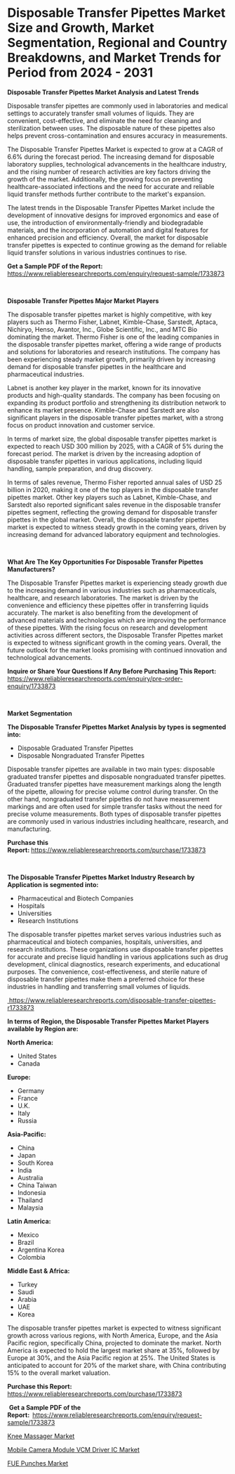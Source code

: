 <p><h1>Disposable Transfer Pipettes Market Size and Growth, Market Segmentation, Regional and Country Breakdowns, and Market Trends for Period from 2024 -  2031</h1></p><p><strong>Disposable Transfer Pipettes Market Analysis and Latest Trends</strong></p>
<p><p>Disposable transfer pipettes are commonly used in laboratories and medical settings to accurately transfer small volumes of liquids. They are convenient, cost-effective, and eliminate the need for cleaning and sterilization between uses. The disposable nature of these pipettes also helps prevent cross-contamination and ensures accuracy in measurements.</p><p>The Disposable Transfer Pipettes Market is expected to grow at a CAGR of 6.6% during the forecast period. The increasing demand for disposable laboratory supplies, technological advancements in the healthcare industry, and the rising number of research activities are key factors driving the growth of the market. Additionally, the growing focus on preventing healthcare-associated infections and the need for accurate and reliable liquid transfer methods further contribute to the market's expansion.</p><p>The latest trends in the Disposable Transfer Pipettes Market include the development of innovative designs for improved ergonomics and ease of use, the introduction of environmentally-friendly and biodegradable materials, and the incorporation of automation and digital features for enhanced precision and efficiency. Overall, the market for disposable transfer pipettes is expected to continue growing as the demand for reliable liquid transfer solutions in various industries continues to rise.</p></p>
<p><strong>Get a Sample PDF of the Report:&nbsp;</strong> <a href="https://www.reliableresearchreports.com/enquiry/request-sample/1733873">https://www.reliableresearchreports.com/enquiry/request-sample/1733873</a></p>
<p>&nbsp;</p>
<p><strong>Disposable Transfer Pipettes Major Market Players</strong></p>
<p><p>The disposable transfer pipettes market is highly competitive, with key players such as Thermo Fisher, Labnet, Kimble-Chase, Sarstedt, Aptaca, Nichiryo, Henso, Avantor, Inc., Globe Scientific, Inc., and MTC Bio dominating the market. Thermo Fisher is one of the leading companies in the disposable transfer pipettes market, offering a wide range of products and solutions for laboratories and research institutions. The company has been experiencing steady market growth, primarily driven by increasing demand for disposable transfer pipettes in the healthcare and pharmaceutical industries.</p><p>Labnet is another key player in the market, known for its innovative products and high-quality standards. The company has been focusing on expanding its product portfolio and strengthening its distribution network to enhance its market presence. Kimble-Chase and Sarstedt are also significant players in the disposable transfer pipettes market, with a strong focus on product innovation and customer service.</p><p>In terms of market size, the global disposable transfer pipettes market is expected to reach USD 300 million by 2025, with a CAGR of 5% during the forecast period. The market is driven by the increasing adoption of disposable transfer pipettes in various applications, including liquid handling, sample preparation, and drug discovery.</p><p>In terms of sales revenue, Thermo Fisher reported annual sales of USD 25 billion in 2020, making it one of the top players in the disposable transfer pipettes market. Other key players such as Labnet, Kimble-Chase, and Sarstedt also reported significant sales revenue in the disposable transfer pipettes segment, reflecting the growing demand for disposable transfer pipettes in the global market. Overall, the disposable transfer pipettes market is expected to witness steady growth in the coming years, driven by increasing demand for advanced laboratory equipment and technologies.</p></p>
<p>&nbsp;</p>
<p><strong>What Are The Key Opportunities For Disposable Transfer Pipettes Manufacturers?</strong></p>
<p><p>The Disposable Transfer Pipettes market is experiencing steady growth due to the increasing demand in various industries such as pharmaceuticals, healthcare, and research laboratories. The market is driven by the convenience and efficiency these pipettes offer in transferring liquids accurately. The market is also benefiting from the development of advanced materials and technologies which are improving the performance of these pipettes. With the rising focus on research and development activities across different sectors, the Disposable Transfer Pipettes market is expected to witness significant growth in the coming years. Overall, the future outlook for the market looks promising with continued innovation and technological advancements.</p></p>
<p><strong>Inquire or Share Your Questions If Any Before Purchasing This Report:</strong> <a href="https://www.reliableresearchreports.com/enquiry/pre-order-enquiry/1733873">https://www.reliableresearchreports.com/enquiry/pre-order-enquiry/1733873</a></p>
<p>&nbsp;</p>
<p><strong>Market Segmentation</strong></p>
<p><strong>The Disposable Transfer Pipettes Market Analysis by types is segmented into:</strong></p>
<p><ul><li>Disposable Graduated Transfer Pipettes</li><li>Disposable Nongraduated Transfer Pipettes</li></ul></p>
<p><p>Disposable transfer pipettes are available in two main types: disposable graduated transfer pipettes and disposable nongraduated transfer pipettes. Graduated transfer pipettes have measurement markings along the length of the pipette, allowing for precise volume control during transfer. On the other hand, nongraduated transfer pipettes do not have measurement markings and are often used for simple transfer tasks without the need for precise volume measurements. Both types of disposable transfer pipettes are commonly used in various industries including healthcare, research, and manufacturing.</p></p>
<p><strong>Purchase this Report:&nbsp;</strong><a href="https://www.reliableresearchreports.com/purchase/1733873">https://www.reliableresearchreports.com/purchase/1733873</a></p>
<p>&nbsp;</p>
<p><strong>The Disposable Transfer Pipettes Market Industry Research by Application is segmented into:</strong></p>
<p><ul><li>Pharmaceutical and Biotech Companies</li><li>Hospitals</li><li>Universities</li><li>Research Institutions</li></ul></p>
<p><p>The disposable transfer pipettes market serves various industries such as pharmaceutical and biotech companies, hospitals, universities, and research institutions. These organizations use disposable transfer pipettes for accurate and precise liquid handling in various applications such as drug development, clinical diagnostics, research experiments, and educational purposes. The convenience, cost-effectiveness, and sterile nature of disposable transfer pipettes make them a preferred choice for these industries in handling and transferring small volumes of liquids.</p></p>
<p><a href="https://www.reliableresearchreports.com/disposable-transfer-pipettes-r1733873">&nbsp;https://www.reliableresearchreports.com/disposable-transfer-pipettes-r1733873</a></p>
<p><strong>In terms of Region, the Disposable Transfer Pipettes Market Players available by Region are:</strong></p>
<p>
    <p> <strong> North America: </strong>
        <ul>
            <li>United States</li>
            <li>Canada</li>
        </ul>
        </p> 
    <p> <strong> Europe: </strong>
        <ul>
            <li>Germany</li>
            <li>France</li>
            <li>U.K.</li>
            <li>Italy</li>
            <li>Russia</li>
        </ul>
        </p> 
    <p> <strong> Asia-Pacific: </strong>
        <ul>
            <li>China</li>
            <li>Japan</li>
            <li>South Korea</li>
            <li>India</li>
            <li>Australia</li>
            <li>China Taiwan</li>
            <li>Indonesia</li>
            <li>Thailand</li>
            <li>Malaysia</li>
        </ul>
        </p> 
    <p> <strong> Latin America: </strong>
        <ul>
            <li>Mexico</li>
            <li>Brazil</li>
            <li>Argentina Korea</li>
            <li>Colombia</li>
        </ul>
        </p> 
    <p> <strong> Middle East & Africa: </strong>
        <ul>
            <li>Turkey</li>
            <li>Saudi</li>
            <li>Arabia</li>
            <li>UAE</li>
            <li>Korea</li>
        </ul>
    </p>
    </p>
<p><p>The disposable transfer pipettes market is expected to witness significant growth across various regions, with North America, Europe, and the Asia Pacific region, specifically China, projected to dominate the market. North America is expected to hold the largest market share at 35%, followed by Europe at 30%, and the Asia Pacific region at 25%. The United States is anticipated to account for 20% of the market share, with China contributing 15% to the overall market valuation.</p></p>
<p><strong>Purchase this Report: </strong><a href="https://www.reliableresearchreports.com/purchase/1733873">https://www.reliableresearchreports.com/purchase/1733873</a></p>
<p>&nbsp;<strong>Get a Sample PDF of the Report:&nbsp;&nbsp;</strong><a href="https://www.reliableresearchreports.com/enquiry/request-sample/1733873">https://www.reliableresearchreports.com/enquiry/request-sample/1733873</a></p>
<p><strong></strong></p>
<p><p><a href="https://github.com/FrankHernanXXfnf/Market-Research-Report-List-1/blob/main/knee-massager-market.md">Knee Massager Market</a></p><p><a href="https://medium.com/@susiegibson34/insights-into-the-mobile-camera-module-vcm-driver-ic-industry-market-financial-status-market-c38d8452b1ac">Mobile Camera Module VCM Driver IC Market</a></p><p><a href="https://github.com/zzflqewx24/Market-Research-Report-List-1/blob/main/fue-punches-market.md">FUE Punches Market</a></p></p>